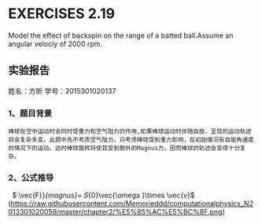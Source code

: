 # EXERCISES 2.19
  Model the effect of backspin on the range of a batted ball.Assume an angular velociy of 2000 rpm.
## 实验报告
姓名：方昕 学号：2015301020137

### 1、题目背景
    棒球在空中运动时会同时受重力和空气阻力的作用,如果棒球运动时伴随自旋，呈现的运动轨迹将会复杂多变。此题中先不考虑空气阻力，只考虑棒球受到重力影响，在初始情况有自旋角速度的情况下的运动。这时棒球旋转将使其受到额外的Magnus力，因而棒球的轨迹会变得十分复杂。
### 2、公式推导
   $ \vec{F}}_{magnus}= S_{0}\vec{\omega }\times \vec{v}$
(https://raw.githubusercontent.com/Memorieddd/computationalphysics_N2013301020059/master/chapter2/%E5%85%AC%E5%BC%8F.png)
